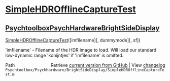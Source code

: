 # [SimpleHDROfflineCaptureTest](SimpleHDROfflineCaptureTest)
## [Psychtoolbox](Psychtoolbox)[PsychHardware](PsychHardware)[BrightSideDisplay](BrightSideDisplay)

[SimpleHDROfflineCaptureTest](SimpleHDROfflineCaptureTest)([imfilename][, dummymode][, sf])  
  
'imfilename' - Filename of the HDR image to load. Will load our standard  
low-dynamic range 'konijntjes' if 'imfilename' is omitted.  
  




<div class="code_header" style="text-align:right;">
  <span style="float:left;">Path&nbsp;&nbsp;</span> <span class="counter">Retrieve <a href=
  "https://raw.github.com/Psychtoolbox-3/Psychtoolbox-3/beta/Psychtoolbox/PsychHardware/BrightSideDisplay/SimpleHDROfflineCaptureTest.m">current version from GitHub</a> | View <a href=
  "https://github.com/Psychtoolbox-3/Psychtoolbox-3/commits/beta/Psychtoolbox/PsychHardware/BrightSideDisplay/SimpleHDROfflineCaptureTest.m">changelog</a></span>
</div>
<div class="code">
  <code>Psychtoolbox/PsychHardware/BrightSideDisplay/SimpleHDROfflineCaptureTest.m</code>
</div>

